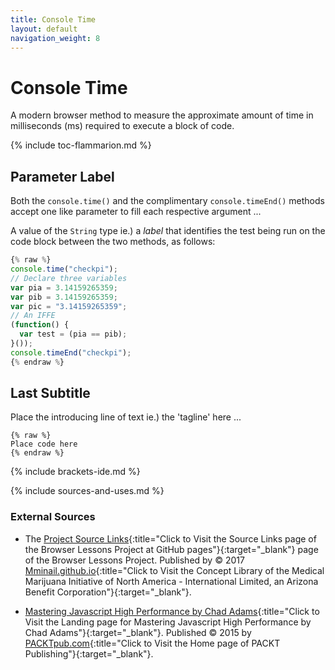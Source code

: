 ```yaml
---
title: Console Time
layout: default
navigation_weight: 8
---
```

# Console Time

A modern browser method to measure the approximate amount of time in milliseconds (ms) required to execute a block of code.

{% include toc-flammarion.md %}

## Parameter Label

Both the `console.time()` and the complimentary `console.timeEnd()` methods accept one like parameter to fill each respective argument ...

A value of the `String` type ie.) a *label* that identifies the test being run on the code block between the two methods, as follows:

```javascript
{% raw %}
console.time("checkpi");
// Declare three variables
var pia = 3.14159265359;
var pib = 3.14159265359;
var pic = "3.14159265359";
// An IFFE
(function() {
  var test = (pia == pib);
}());
console.timeEnd("checkpi");
{% endraw %}
```

## Last Subtitle

Place the introducing line of text ie.) the 'tagline' here ...

```liquid
{% raw %}
Place code here
{% endraw %}
```

{% include brackets-ide.md %}

{% include sources-and-uses.md %}

### External Sources

- The [Project Source Links](https://mminail.github.io/Browser/Source-Browser-Links.htm){:title="Click to Visit the Source Links page of the Browser Lessons Project at GitHub pages"}{:target="_blank"} page of the Browser Lessons Project. Published by © 2017 [Mminail.github.io](https://mminail.github.io/){:title="Click to Visit the Concept Library of the Medical Marijuana Initiative of North America - International Limited, an Arizona Benefit Corporation"}{:target="_blank"}.

- [Mastering Javascript High Performance by Chad Adams](https://www.packtpub.com/web-development/mastering-javascript-high-performance){:title="Click to Visit the Landing page for Mastering Javascript High Performance by Chad Adams"}{:target="_blank"}. Published © 2015 by [PACKTpub.com](https://www.packtpub.com/){:title="Click to Visit the Home page of PACKT Publishing"}{:target="_blank"}.
